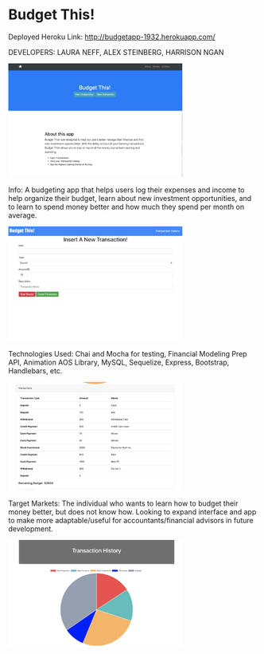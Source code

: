 # Budget This!


Deployed Heroku Link: http://budgetapp-1932.herokuapp.com/

DEVELOPERS: LAURA NEFF, ALEX STEINBERG, HARRISON NGAN

<img src="pics/main.png" width="350">

Info: A budgeting app that helps users log their expenses and income to help organize their budget, learn about new investment opportunities, and to
learn to spend money better and how much they spend per month on average. 


<img src="pics/input.png" width="350">

Technologies Used: Chai and Mocha for testing, Financial Modeling Prep API, Animation AOS Library, MySQL, Sequelize, Express, Bootstrap, Handlebars, etc.

<img src="pics/transactions.png" width="350">

Target Markets: The individual who wants to learn how to budget their money better, but does not know how. Looking to expand interface and app to make more adaptable/useful for accountants/financial advisors in future development.

<img src="pics/pie.png" width="350">

